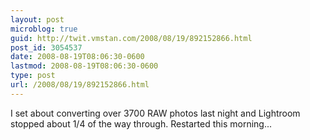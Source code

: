 ```yaml
---
layout: post
microblog: true
guid: http://twit.vmstan.com/2008/08/19/892152866.html
post_id: 3054537
date: 2008-08-19T08:06:30-0600
lastmod: 2008-08-19T08:06:30-0600
type: post
url: /2008/08/19/892152866.html
---
```

I set about converting over 3700 RAW photos last night and Lightroom stopped about 1/4 of the way through. Restarted this morning...
